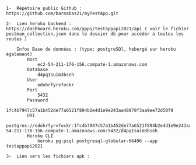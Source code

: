 


	1-	Répétoire public Github :  https://github.com/barnabas21/myTestApp.git

	2-	Lien heroku backend :  https://dashboard.heroku.com/apps/testappapi2021/api ( voir le fichier postman_collection.json dans le dossier db pour accéder à toutes les routes )
		
		Infos Base de données : (type: postgreSQl, hebergé sur heroku également)
			Host
				ec2-54-211-176-156.compute-1.amazonaws.com
			Database
				d4pq1suim3bseh
			User
				odohrfyrvfockr
			Port
				5432
			Password
				1fc4b7947c57a1b452de77a6521f894b2e4d1e9e243aa48870f3aa9ee72d50f9
			URI
				postgres://odohrfyrvfockr:1fc4b7947c57a1b452de77a6521f894b2e4d1e9e243aa48870f3aa9ee72d50f9@ec2-54-211-176-156.compute-1.amazonaws.com:5432/d4pq1suim3bseh
			Heroku CLI
				heroku pg:psql postgresql-globular-66496 --app testappapi2021

	3-	Lien vers les fichiers apk :   
